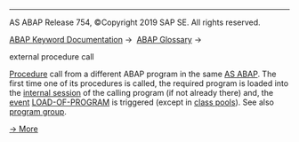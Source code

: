   

* * *

AS ABAP Release 754, ©Copyright 2019 SAP SE. All rights reserved.

[ABAP Keyword Documentation](javascript:call_link\('abenabap.htm'\)) →  [ABAP Glossary](javascript:call_link\('abenabap_glossary.htm'\)) → 

external procedure call

[Procedure](javascript:call_link\('abenprocedure_glosry.htm'\) "Glossary Entry") call from a different ABAP program in the same [AS ABAP](javascript:call_link\('abensap_nw_abap_glosry.htm'\) "Glossary Entry"). The first time one of its procedures is called, the required program is loaded into the [internal session](javascript:call_link\('abeninternal_session_glosry.htm'\) "Glossary Entry") of the calling program (if not already there) and, the [event](javascript:call_link\('abenevent_glosry.htm'\) "Glossary Entry") [LOAD-OF-PROGRAM](javascript:call_link\('abapload-of-program.htm'\)) is triggered (except in [class pools](javascript:call_link\('abenclass_pool_glosry.htm'\) "Glossary Entry")). See also [program group](javascript:call_link\('abenprogram_group_glosry.htm'\) "Glossary Entry").

[→ More](javascript:call_link\('abencall_procedures_extern.htm'\))